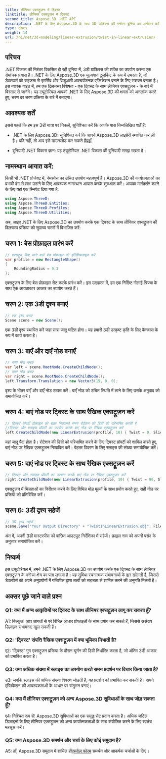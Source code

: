 ```yaml
---
title: लीनियर एक्सट्रूज़न में ट्विस्ट
linktitle: लीनियर एक्सट्रूज़न में ट्विस्ट
second_title: Aspose.3D .NET API
description: .NET के लिए Aspose.3D के साथ 3D ग्राफ़िक्स की मनोरम दुनिया का अन्वेषण करें। ट्विस्ट के साथ चरण दर चरण लीनियर एक्सट्रूज़न सीखें।
type: docs
weight: 14
url: /hi/net/3d-modeling/linear-extrusion/twist-in-linear-extrusion/
---
```

## परिचय

.NET विकास की निरंतर विकसित हो रही दुनिया में, 3डी ग्राफिक्स की शक्ति का उपयोग करना एक रोमांचक प्रयास है। .NET के लिए Aspose.3D एक मूल्यवान टूलकिट के रूप में उभरता है, जो डेवलपर्स को सहजता से इमर्सिव और विजुअली आश्चर्यजनक एप्लिकेशन बनाने के लिए सशक्त बनाता है। इस व्यापक गाइड में, हम एक दिलचस्प विशेषता - एक ट्विस्ट के साथ लीनियर एक्सट्रूज़न - के बारे में विस्तार से जानेंगे। यह ट्यूटोरियल आपको .NET के लिए Aspose.3D की क्षमता को अनलॉक करते हुए, चरण दर चरण प्रक्रिया के बारे में बताएगा।

## आवश्यक शर्तें

इससे पहले कि हम इस 3डी यात्रा पर निकलें, सुनिश्चित करें कि आपके पास निम्नलिखित शर्तें हैं:

-  .NET के लिए Aspose.3D: सुनिश्चित करें कि आपने Aspose.3D लाइब्रेरी स्थापित कर ली है। यदि नहीं, तो आप इसे डाउनलोड कर सकते हैं[यहाँ](https://releases.aspose.com/3d/net/).

- बुनियादी .NET विकास ज्ञान: यह ट्यूटोरियल .NET विकास की बुनियादी समझ रखता है।

## नामस्थान आयात करें:

किसी भी .NET प्रोजेक्ट में, नेमस्पेस का उचित उपयोग महत्वपूर्ण है। Aspose.3D की कार्यक्षमताओं का प्रभावी ढंग से लाभ उठाने के लिए आवश्यक नामस्थान आयात करके शुरुआत करें। आपका मार्गदर्शन करने के लिए यहां एक स्निपेट दिया गया है:

```csharp
using Aspose.ThreeD;
using Aspose.ThreeD.Entities;
using Aspose.ThreeD.Profiles;
using Aspose.ThreeD.Utilities;
```

अब, आइए .NET के लिए Aspose.3D का उपयोग करके एक ट्विस्ट के साथ लीनियर एक्सट्रूज़न की दिलचस्प प्रक्रिया को सुपाच्य चरणों में विभाजित करें:

## चरण 1: बेस प्रोफ़ाइल प्रारंभ करें

```csharp
// एक्सट्रूड किए जाने वाले बेस प्रोफाइल को इनिशियलाइज़ करें
var profile = new RectangleShape()
{
    RoundingRadius = 0.3
};
```

एक्सट्रूज़न के लिए बेस प्रोफ़ाइल सेट करके प्रारंभ करें। इस उदाहरण में, हम एक निर्दिष्ट गोलाई त्रिज्या के साथ एक आयताकार आकार का उपयोग करते हैं।

## चरण 2: एक 3डी दृश्य बनाएं

```csharp
// एक दृश्य बनाएं
Scene scene = new Scene();
```

एक 3डी दृश्य स्थापित करें जहां सारा जादू घटित होगा। यह हमारी 3डी उत्कृष्ट कृति के लिए कैनवास के रूप में कार्य करता है।

## चरण 3: बाएँ और दाएँ नोड बनाएँ

```csharp
// बायां नोड बनाएं
var left = scene.RootNode.CreateChildNode();
// दायां नोड बनाएं
var right = scene.RootNode.CreateChildNode();
left.Transform.Translation = new Vector3(15, 0, 0);
```

दृश्य के भीतर बाएँ और दाएँ नोड उत्पन्न करें। बाएँ नोड को उचित स्थिति में लाने के लिए उसके अनुवाद को समायोजित करें।

## चरण 4: बाएं नोड पर ट्विस्ट के साथ रैखिक एक्सट्रूज़न करें

```csharp
// ट्विस्ट प्रॉपर्टी प्रोफ़ाइल को बाहर निकालते समय रोटेशन की डिग्री को परिभाषित करती है
//ट्विस्ट और स्लाइस प्रॉपर्टी का उपयोग करके बाएं नोड पर रैखिक एक्सट्रूज़न करें
left.CreateChildNode(new LinearExtrusion(profile, 10) { Twist = 0, Slices = 100 });
```

यहां जादू पैदा होता है। रोटेशन की डिग्री को परिभाषित करने के लिए ट्विस्ट प्रॉपर्टी को शामिल करते हुए, बाएं नोड पर रैखिक एक्सट्रूज़न निष्पादित करें। बेहतर विवरण के लिए स्लाइस की संख्या समायोजित करें।

## चरण 5: दाएं नोड पर ट्विस्ट के साथ रैखिक एक्सट्रूज़न करें

```csharp
// ट्विस्ट और स्लाइस प्रॉपर्टी का उपयोग करके दाएं नोड पर रैखिक एक्सट्रूज़न करें
right.CreateChildNode(new LinearExtrusion(profile, 10) { Twist = 90, Slices = 100 });
```

एक्सट्रूज़न में भिन्नताओं का निरीक्षण करने के लिए विभिन्न मोड़ मूल्यों के साथ प्रयोग करते हुए, सही नोड पर प्रक्रिया को प्रतिबिंबित करें।

## चरण 6: 3डी दृश्य सहेजें

```csharp
// 3D दृश्य सहेजें
scene.Save("Your Output Directory" + "TwistInLinearExtrusion.obj", FileFormat.WavefrontOBJ);
```

अंत में, अपनी 3डी मास्टरपीस को वांछित आउटपुट निर्देशिका में सहेजें। फ़ाइल नाम को अपनी पसंद के अनुसार समायोजित करें।

## निष्कर्ष

इस ट्यूटोरियल में, हमने .NET के लिए Aspose.3D का उपयोग करके एक ट्विस्ट के साथ लीनियर एक्सट्रूज़न के मनोरम क्षेत्र का पता लगाया है। यह सुविधा रचनात्मक संभावनाओं के द्वार खोलती है, जिससे डेवलपर्स को अपने अनुप्रयोगों में गतिशील दृश्य तत्वों को सहजता से शामिल करने की अनुमति मिलती है।

## अक्सर पूछे जाने वाले प्रश्न

### Q1: क्या मैं अन्य आकृतियों पर ट्विस्ट के साथ लीनियर एक्सट्रूज़न लागू कर सकता हूँ?

A1: बिल्कुल! आप आयतों से परे विभिन्न आधार प्रोफाइलों के साथ प्रयोग कर सकते हैं, जिससे असंख्य डिज़ाइन संभावनाएं खुल सकती हैं।

### Q2: 'ट्विस्ट' संपत्ति रैखिक एक्सट्रूज़न में क्या भूमिका निभाती है?

ए2: 'ट्विस्ट' गुण एक्सट्रूज़न प्रक्रिया के दौरान घूर्णन की डिग्री निर्धारित करता है, जो अंतिम 3डी आकार को प्रभावित करता है।

### Q3: क्या अधिक संख्या में स्लाइस का उपयोग करते समय प्रदर्शन पर विचार किया जाता है?

उ3: जबकि स्लाइस की अधिक संख्या विवरण जोड़ती है, यह प्रदर्शन को प्रभावित कर सकती है। अपने एप्लिकेशन की आवश्यकताओं के आधार पर संतुलन बनाएं।

### Q4: क्या मैं लीनियर एक्सट्रूज़न को अन्य Aspose.3D सुविधाओं के साथ जोड़ सकता हूँ?

ए4: निश्चित रूप से! Aspose.3D सुविधाओं का एक समृद्ध सेट प्रदान करता है। अधिक जटिल डिज़ाइनों के लिए लीनियर एक्सट्रूज़न को अन्य कार्यात्मकताओं के साथ संयोजित करने के लिए स्वतंत्र महसूस करें।

### Q5: क्या Aspose.3D समर्थन और चर्चा के लिए कोई समुदाय है?

 A5: हाँ, Aspose.3D समुदाय में शामिल हों[एस्पोज़ फोरम](https://forum.aspose.com/c/3d/18) समर्थन और आकर्षक चर्चाओं के लिए।